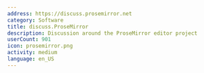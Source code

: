 ```yaml
---
address: https://discuss.prosemirror.net
category: Software
title: discuss.ProseMirror
description: Discussion around the ProseMirror editor project
userCount: 901
icon: prosemirror.png
activity: medium
language: en_US
---
```

